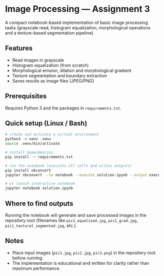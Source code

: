 # Image Processing — Assignment 3

A compact notebook-based implementation of basic image processing tasks (grayscale read, histogram equalization, morphological operations and a texture-based segmentation pipeline).

## Features
- Read images in grayscale
- Histogram equalization (from scratch)
- Morphological erosion, dilation and morphological gradient
- Texture segmentation and boundary extraction
- Saves results as image files (JPEG/PNG)

## Prerequisites
Requires Python 3 and the packages in `requirements.txt`.

## Quick setup (Linux / Bash)
```bash
# create and activate a virtual environment
python3 -m venv .venv
source .venv/bin/activate

# install dependencies
pip install -r requirements.txt

# run the notebook (executes all cells and writes outputs)
pip install nbconvert
jupyter nbconvert --to notebook --execute solution.ipynb --output executed_solution.ipynb

# or launch interactive notebook
jupyter notebook solution.ipynb
```

## Where to find outputs
Running the notebook will generate and save processed images in the repository root (filenames like `pic1_equalised.jpg`, `pic1_grad.jpg`, `pic1_textural_segmented.jpg`, etc.).

## Notes
- Place input images (`pic1.jpg`, `pic2.jpg`, `pic3.png`) in the repository root before running.
- The implementation is educational and written for clarity rather than maximum performance.